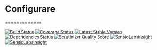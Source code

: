 # Configurare
=============

[![Build Status](https://travis-ci.org/minond/Configurare.png?branch=master)](https://travis-ci.org/minond/Configurare)
[![Coverage Status](https://coveralls.io/repos/minond/Configurare/badge.png?branch=master)](https://coveralls.io/r/minond/Configurare?branch=master)
[![Latest Stable Version](https://poser.pugx.org/minond/configurare/v/stable.png)](https://packagist.org/packages/minond/configurare)
[![Dependencies Status](https://depending.in/minond/Configurare.png)](http://depending.in/minond/Configurare)
[![Scrutinizer Quality Score](https://scrutinizer-ci.com/g/minond/Configurare/badges/quality-score.png?s=6fe5f88fec0115f3fcee8bf3bc24bd269e457b9c)](https://scrutinizer-ci.com/g/minond/Configurare/)
[![SensioLabsInsight](https://insight.sensiolabs.com/projects/3ed4e4eb-0c16-46ea-a29f-b1ca2041f15c/mini.png)](https://insight.sensiolabs.com/projects/3ed4e4eb-0c16-46ea-a29f-b1ca2041f15c)
[![SensioLabsInsight](https://insight.sensiolabs.com/projects/3ed4e4eb-0c16-46ea-a29f-b1ca2041f15c/mini.png)](https://insight.sensiolabs.com/projects/3ed4e4eb-0c16-46ea-a29f-b1ca2041f15c)
